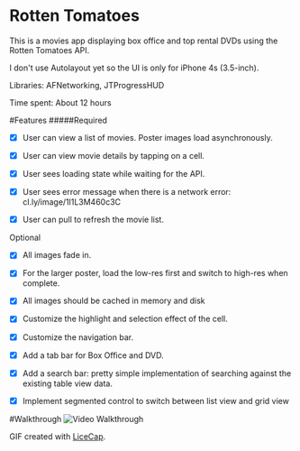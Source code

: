 # Rotten Tomatoes
This is a movies app displaying box office and top rental DVDs using the Rotten Tomatoes API.

I don't use Autolayout yet so the UI is only for iPhone 4s (3.5-inch).

Libraries: AFNetworking, JTProgressHUD

Time spent: About 12 hours

#Features
#####Required

* [x] User can view a list of movies. Poster images load asynchronously.

* [x] User can view movie details by tapping on a cell.

* [x] User sees loading state while waiting for the API.

* [x] User sees error message when there is a network error: cl.ly/image/1l1L3M460c3C

* [x] User can pull to refresh the movie list.

Optional

* [x] All images fade in.

* [x] For the larger poster, load the low-res first and switch to high-res when complete.

* [x] All images should be cached in memory and disk

* [x] Customize the highlight and selection effect of the cell.

* [x] Customize the navigation bar.

* [x] Add a tab bar for Box Office and DVD.

* [x] Add a search bar: pretty simple implementation of searching against the existing table view data.

* [x] Implement segmented control to switch between list view and grid view

#Walkthrough
![Video Walkthrough](rottenromatoes.gif)

GIF created with [LiceCap](http://www.cockos.com/licecap/).
